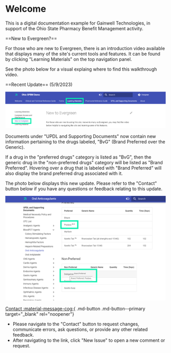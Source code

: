 # Welcome

This is a digital documentation example for Gainwell Technologies, in support of the Ohio State Pharmacy Benefit Management activity.

==New to Evergreen?==

For those who are new to Evergreen, there is an introduction video available that displays many of the site's current tools and features. It can be found by clicking "Learning Materials" on the top navigation panel.

See the photo below for a visual explaing where to find this walkthrough video.

==Recent Update== (5/9/2023)

![](new_to_evergreen.png)

Documents under "UPDL and Supporting Documents" now contain new information pertaining to the drugs labeled, "BvG" (Brand Preferred over the Generic). 

If a drug in the "preferred drugs" category is listed as "BvG", then the generic drug in the "non-preferred drugs" category will be listed as "Brand Preferred". Hovering over a drug that is labeled with "Brand Preferred" will also display the brand preferred drug associated with it.

The photo below displays this new update. Please refer to the "Contact" button below if you have any questions or feedback relating to this update.

![](bvg%20update.png)

[Contact :material-message-cog:](https://github.com/gainwell-ohio/spbm/issues){ .md-button .md-button--primary target="_blank" rel="noopener"}

- Please navigate to the "Contact" button to request changes, communicate errors, ask questions, or provide any other related feedback.
- After navigating to the link, click "New Issue" to open a new comment or request.
